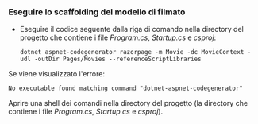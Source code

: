 <a name="scaffold"></a>
### <a name="scaffold-the-movie-model"></a>Eseguire lo scaffolding del modello di filmato

* Eseguire il codice seguente dalla riga di comando nella directory del progetto che contiene i file *Program.cs*, *Startup.cs* e *csproj*:

  ```console
  dotnet aspnet-codegenerator razorpage -m Movie -dc MovieContext -udl -outDir Pages/Movies --referenceScriptLibraries
  ```

Se viene visualizzato l'errore:
  ```
No executable found matching command "dotnet-aspnet-codegenerator"
  ```

Aprire una shell dei comandi nella directory del progetto (la directory che contiene i file *Program.cs*, *Startup.cs* e *csproj*).
